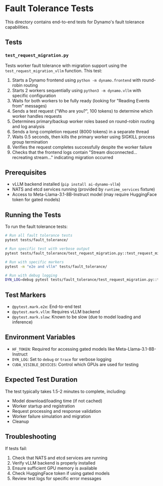 # Fault Tolerance Tests

This directory contains end-to-end tests for Dynamo's fault tolerance capabilities.

## Tests

### `test_request_migration.py`

Tests worker fault tolerance with migration support using the `test_request_migration_vllm` function. This test:

1. Starts a Dynamo frontend using `python -m dynamo.frontend` with round-robin routing
2. Starts 2 workers sequentially using `python3 -m dynamo.vllm` with specific configuration
3. Waits for both workers to be fully ready (looking for "Reading Events from" messages)
4. Sends a test request ("Who are you?", 100 tokens) to determine which worker handles requests
5. Determines primary/backup worker roles based on round-robin routing and log analysis
6. Sends a long completion request (8000 tokens) in a separate thread
7. Waits 0.5 seconds, then kills the primary worker using SIGKILL process group termination
8. Verifies the request completes successfully despite the worker failure
9. Checks that the frontend logs contain "Stream disconnected... recreating stream..." indicating migration occurred

## Prerequisites

- vLLM backend installed (`pip install ai-dynamo-vllm`)
- NATS and etcd services running (provided by `runtime_services` fixture)
- Access to Meta-Llama-3.1-8B-Instruct model (may require HuggingFace token for gated models)

## Running the Tests

To run the fault tolerance tests:

```bash
# Run all fault tolerance tests
pytest tests/fault_tolerance/

# Run specific test with verbose output
pytest tests/fault_tolerance/test_request_migration.py::test_request_migration_vllm -v

# Run with specific markers
pytest -m "e2e and vllm" tests/fault_tolerance/

# Run with debug logging
DYN_LOG=debug pytest tests/fault_tolerance/test_request_migration.py::test_request_migration_vllm -v -s
```

## Test Markers

- `@pytest.mark.e2e`: End-to-end test
- `@pytest.mark.vllm`: Requires vLLM backend
- `@pytest.mark.slow`: Known to be slow (due to model loading and inference)

## Environment Variables

- `HF_TOKEN`: Required for accessing gated models like Meta-Llama-3.1-8B-Instruct
- `DYN_LOG`: Set to `debug` or `trace` for verbose logging
- `CUDA_VISIBLE_DEVICES`: Control which GPUs are used for testing

## Expected Test Duration

The test typically takes 1.5-2 minutes to complete, including:
- Model download/loading time (if not cached)
- Worker startup and registration
- Request processing and response validation
- Worker failure simulation and migration
- Cleanup

## Troubleshooting

If tests fail:

1. Check that NATS and etcd services are running
2. Verify vLLM backend is properly installed
3. Ensure sufficient GPU memory is available
4. Check HuggingFace token if using gated models
5. Review test logs for specific error messages
